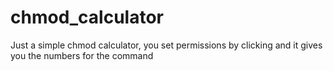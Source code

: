 # chmod_calculator
Just a simple chmod calculator, you set permissions by clicking and it gives you the numbers for the command
